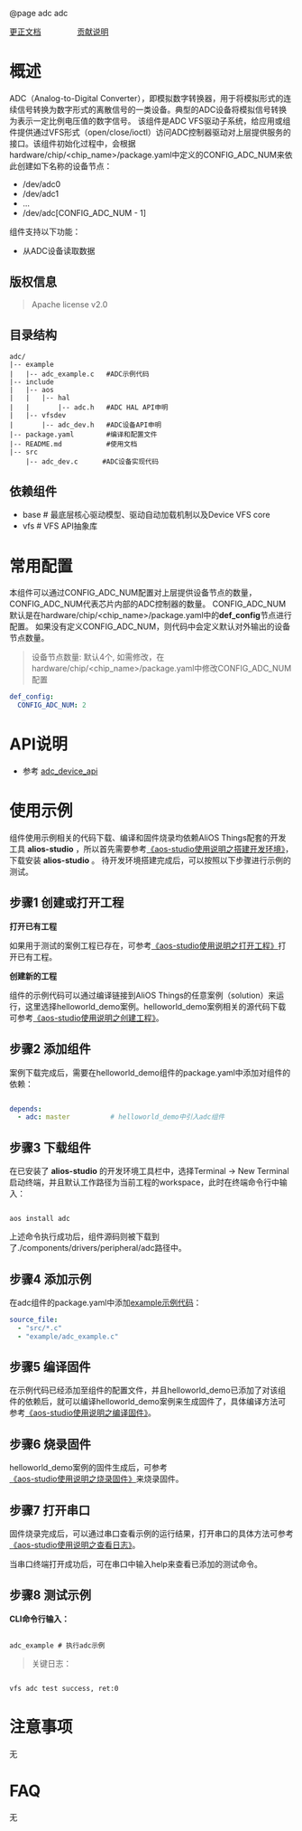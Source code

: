 @page adc adc

[更正文档](https://gitee.com/alios-things/adc/edit/master/README.md) &emsp;&emsp;&emsp;&emsp; [贡献说明](https://g.alicdn.com/alios-things-3.3/doc/contribute_doc.html)

# 概述
ADC（Analog-to-Digital Converter），即模拟数字转换器，用于将模拟形式的连续信号转换为数字形式的离散信号的一类设备。典型的ADC设备将模拟信号转换为表示一定比例电压值的数字信号。
该组件是ADC VFS驱动子系统，给应用或组件提供通过VFS形式（open/close/ioctl）访问ADC控制器驱动对上层提供服务的接口。该组件初始化过程中，会根据hardware/chip/<chip_name>/package.yaml中定义的CONFIG_ADC_NUM来依此创建如下名称的设备节点：
* /dev/adc0
* /dev/adc1
* ...
* /dev/adc[CONFIG_ADC_NUM - 1]

组件支持以下功能：
- 从ADC设备读取数据

## 版权信息
> Apache license v2.0

## 目录结构
```tree
adc/
|-- example
|   |-- adc_example.c   #ADC示例代码
|-- include
|   |-- aos
|   |   |-- hal
|   |       |-- adc.h   #ADC HAL API申明
|   |-- vfsdev
|       |-- adc_dev.h   #ADC设备API申明
|-- package.yaml        #编译和配置文件
|-- README.md           #使用文档
|-- src
    |-- adc_dev.c      #ADC设备实现代码
```

## 依赖组件
* base     # 最底层核心驱动模型、驱动自动加载机制以及Device VFS core
* vfs      # VFS API抽象库

# 常用配置
本组件可以通过CONFIG_ADC_NUM配置对上层提供设备节点的数量，CONFIG_ADC_NUM代表芯片内部的ADC控制器的数量。
CONFIG_ADC_NUM默认是在hardware/chip/<chip_name>/package.yaml中的**def_config**节点进行配置。
如果没有定义CONFIG_ADC_NUM，则代码中会定义默认对外输出的设备节点数量。
> 设备节点数量: 默认4个, 如需修改，在hardware/chip/<chip_name>/package.yaml中修改CONFIG_ADC_NUM配置
```yaml
def_config:
  CONFIG_ADC_NUM: 2
```

# API说明

- 参考 [adc_device_api](https://g.alicdn.com/alios-things-3.3/doc/group__adc__device__api.html)

# 使用示例

组件使用示例相关的代码下载、编译和固件烧录均依赖AliOS Things配套的开发工具 **alios-studio** ，所以首先需要参考[《aos-studio使用说明之搭建开发环境》](https://g.alicdn.com/alios-things-3.3/doc/setup_env.html)，下载安装 **alios-studio** 。
待开发环境搭建完成后，可以按照以下步骤进行示例的测试。

## 步骤1 创建或打开工程

**打开已有工程**

如果用于测试的案例工程已存在，可参考[《aos-studio使用说明之打开工程》](https://g.alicdn.com/alios-things-3.3/doc/open_project.html)打开已有工程。

**创建新的工程**

组件的示例代码可以通过编译链接到AliOS Things的任意案例（solution）来运行，这里选择helloworld_demo案例。helloworld_demo案例相关的源代码下载可参考[《aos-studio使用说明之创建工程》](https://g.alicdn.com/alios-things-3.3/doc/create_project.html)。

## 步骤2 添加组件

案例下载完成后，需要在helloworld_demo组件的package.yaml中添加对组件的依赖：

```yaml

depends:
  - adc: master          # helloworld_demo中引入adc组件

```

## 步骤3 下载组件

在已安装了 **alios-studio** 的开发环境工具栏中，选择Terminal -> New Terminal启动终端，并且默认工作路径为当前工程的workspace，此时在终端命令行中输入：

```shell

aos install adc

```

上述命令执行成功后，组件源码则被下载到了./components/drivers/peripheral/adc路径中。

## 步骤4 添加示例

在adc组件的package.yaml中添加[example示例代码](https://gitee.com/alios-things/adc/tree/master/example)：

```yaml
source_file:
  - "src/*.c"
  - "example/adc_example.c"
```

## 步骤5 编译固件

在示例代码已经添加至组件的配置文件，并且helloworld_demo已添加了对该组件的依赖后，就可以编译helloworld_demo案例来生成固件了，具体编译方法可参考[《aos-studio使用说明之编译固件》](https://g.alicdn.com/alios-things-3.3/doc/build_project.html)。

## 步骤6 烧录固件

helloworld_demo案例的固件生成后，可参考[《aos-studio使用说明之烧录固件》](https://g.alicdn.com/alios-things-3.3/doc/burn_image.html)来烧录固件。

## 步骤7 打开串口

固件烧录完成后，可以通过串口查看示例的运行结果，打开串口的具体方法可参考[《aos-studio使用说明之查看日志》](https://g.alicdn.com/alios-things-3.3/doc/view_log.html)。

当串口终端打开成功后，可在串口中输入help来查看已添加的测试命令。

## 步骤8 测试示例

**CLI命令行输入：**
```shell

adc_example # 执行adc示例

```

> 关键日志：
```shell

vfs adc test success, ret:0

```

# 注意事项
无

# FAQ
无
